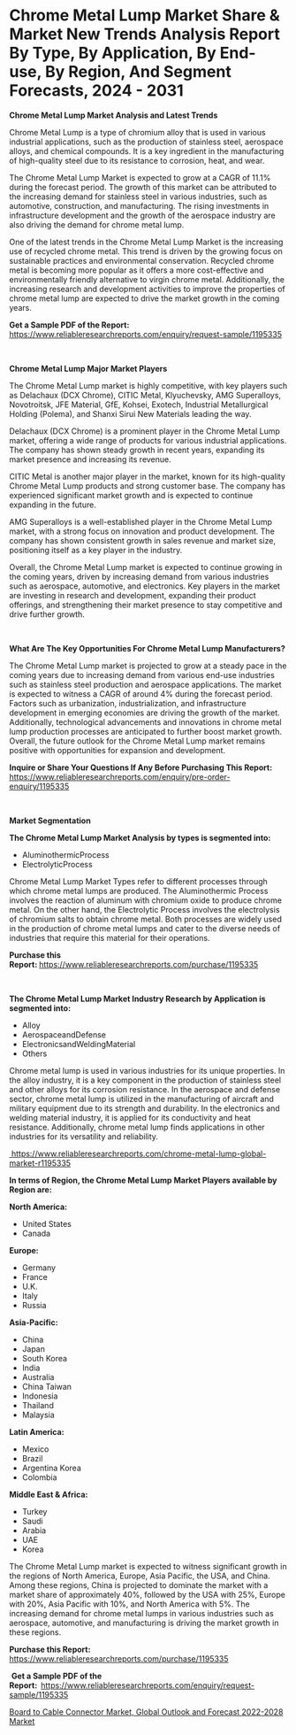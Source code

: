 <p><h1>Chrome Metal Lump Market Share & Market New Trends Analysis Report By Type, By Application, By End-use, By Region, And Segment Forecasts, 2024 - 2031</h1></p><p><strong>Chrome Metal Lump Market Analysis and Latest Trends</strong></p>
<p><p>Chrome Metal Lump is a type of chromium alloy that is used in various industrial applications, such as the production of stainless steel, aerospace alloys, and chemical compounds. It is a key ingredient in the manufacturing of high-quality steel due to its resistance to corrosion, heat, and wear.</p><p>The Chrome Metal Lump Market is expected to grow at a CAGR of 11.1% during the forecast period. The growth of this market can be attributed to the increasing demand for stainless steel in various industries, such as automotive, construction, and manufacturing. The rising investments in infrastructure development and the growth of the aerospace industry are also driving the demand for chrome metal lump.</p><p>One of the latest trends in the Chrome Metal Lump Market is the increasing use of recycled chrome metal. This trend is driven by the growing focus on sustainable practices and environmental conservation. Recycled chrome metal is becoming more popular as it offers a more cost-effective and environmentally friendly alternative to virgin chrome metal. Additionally, the increasing research and development activities to improve the properties of chrome metal lump are expected to drive the market growth in the coming years.</p></p>
<p><strong>Get a Sample PDF of the Report:&nbsp;</strong> <a href="https://www.reliableresearchreports.com/enquiry/request-sample/1195335">https://www.reliableresearchreports.com/enquiry/request-sample/1195335</a></p>
<p>&nbsp;</p>
<p><strong>Chrome Metal Lump Major Market Players</strong></p>
<p><p>The Chrome Metal Lump market is highly competitive, with key players such as Delachaux (DCX Chrome), CITIC Metal, Klyuchevsky, AMG Superalloys, Novotroitsk, JFE Material, GfE, Kohsei, Exotech, Industrial Metallurgical Holding (Polema), and Shanxi Sirui New Materials leading the way. </p><p>Delachaux (DCX Chrome) is a prominent player in the Chrome Metal Lump market, offering a wide range of products for various industrial applications. The company has shown steady growth in recent years, expanding its market presence and increasing its revenue.</p><p>CITIC Metal is another major player in the market, known for its high-quality Chrome Metal Lump products and strong customer base. The company has experienced significant market growth and is expected to continue expanding in the future.</p><p>AMG Superalloys is a well-established player in the Chrome Metal Lump market, with a strong focus on innovation and product development. The company has shown consistent growth in sales revenue and market size, positioning itself as a key player in the industry.</p><p>Overall, the Chrome Metal Lump market is expected to continue growing in the coming years, driven by increasing demand from various industries such as aerospace, automotive, and electronics. Key players in the market are investing in research and development, expanding their product offerings, and strengthening their market presence to stay competitive and drive further growth.</p></p>
<p>&nbsp;</p>
<p><strong>What Are The Key Opportunities For Chrome Metal Lump Manufacturers?</strong></p>
<p><p>The Chrome Metal Lump market is projected to grow at a steady pace in the coming years due to increasing demand from various end-use industries such as stainless steel production and aerospace applications. The market is expected to witness a CAGR of around 4% during the forecast period. Factors such as urbanization, industrialization, and infrastructure development in emerging economies are driving the growth of the market. Additionally, technological advancements and innovations in chrome metal lump production processes are anticipated to further boost market growth. Overall, the future outlook for the Chrome Metal Lump market remains positive with opportunities for expansion and development.</p></p>
<p><strong>Inquire or Share Your Questions If Any Before Purchasing This Report:</strong> <a href="https://www.reliableresearchreports.com/enquiry/pre-order-enquiry/1195335">https://www.reliableresearchreports.com/enquiry/pre-order-enquiry/1195335</a></p>
<p>&nbsp;</p>
<p><strong>Market Segmentation</strong></p>
<p><strong>The Chrome Metal Lump Market Analysis by types is segmented into:</strong></p>
<p><ul><li>AluminothermicProcess</li><li>ElectrolyticProcess</li></ul></p>
<p><p>Chrome Metal Lump Market Types refer to different processes through which chrome metal lumps are produced. The Aluminothermic Process involves the reaction of aluminum with chromium oxide to produce chrome metal. On the other hand, the Electrolytic Process involves the electrolysis of chromium salts to obtain chrome metal. Both processes are widely used in the production of chrome metal lumps and cater to the diverse needs of industries that require this material for their operations.</p></p>
<p><strong>Purchase this Report:&nbsp;</strong><a href="https://www.reliableresearchreports.com/purchase/1195335">https://www.reliableresearchreports.com/purchase/1195335</a></p>
<p>&nbsp;</p>
<p><strong>The Chrome Metal Lump Market Industry Research by Application is segmented into:</strong></p>
<p><ul><li>Alloy</li><li>AerospaceandDefense</li><li>ElectronicsandWeldingMaterial</li><li>Others</li></ul></p>
<p><p>Chrome metal lump is used in various industries for its unique properties. In the alloy industry, it is a key component in the production of stainless steel and other alloys for its corrosion resistance. In the aerospace and defense sector, chrome metal lump is utilized in the manufacturing of aircraft and military equipment due to its strength and durability. In the electronics and welding material industry, it is applied for its conductivity and heat resistance. Additionally, chrome metal lump finds applications in other industries for its versatility and reliability.</p></p>
<p><a href="https://www.reliableresearchreports.com/chrome-metal-lump-global-market-r1195335">&nbsp;https://www.reliableresearchreports.com/chrome-metal-lump-global-market-r1195335</a></p>
<p><strong>In terms of Region, the Chrome Metal Lump Market Players available by Region are:</strong></p>
<p>
    <p> <strong> North America: </strong>
        <ul>
            <li>United States</li>
            <li>Canada</li>
        </ul>
        </p> 
    <p> <strong> Europe: </strong>
        <ul>
            <li>Germany</li>
            <li>France</li>
            <li>U.K.</li>
            <li>Italy</li>
            <li>Russia</li>
        </ul>
        </p> 
    <p> <strong> Asia-Pacific: </strong>
        <ul>
            <li>China</li>
            <li>Japan</li>
            <li>South Korea</li>
            <li>India</li>
            <li>Australia</li>
            <li>China Taiwan</li>
            <li>Indonesia</li>
            <li>Thailand</li>
            <li>Malaysia</li>
        </ul>
        </p> 
    <p> <strong> Latin America: </strong>
        <ul>
            <li>Mexico</li>
            <li>Brazil</li>
            <li>Argentina Korea</li>
            <li>Colombia</li>
        </ul>
        </p> 
    <p> <strong> Middle East & Africa: </strong>
        <ul>
            <li>Turkey</li>
            <li>Saudi</li>
            <li>Arabia</li>
            <li>UAE</li>
            <li>Korea</li>
        </ul>
    </p>
    </p>
<p><p>The Chrome Metal Lump market is expected to witness significant growth in the regions of North America, Europe, Asia Pacific, the USA, and China. Among these regions, China is projected to dominate the market with a market share of approximately 40%, followed by the USA with 25%, Europe with 20%, Asia Pacific with 10%, and North America with 5%. The increasing demand for chrome metal lumps in various industries such as aerospace, automotive, and manufacturing is driving the market growth in these regions.</p></p>
<p><strong>Purchase this Report: </strong><a href="https://www.reliableresearchreports.com/purchase/1195335">https://www.reliableresearchreports.com/purchase/1195335</a></p>
<p>&nbsp;<strong>Get a Sample PDF of the Report:&nbsp;&nbsp;</strong><a href="https://www.reliableresearchreports.com/enquiry/request-sample/1195335">https://www.reliableresearchreports.com/enquiry/request-sample/1195335</a></p>
<p><strong></strong></p>
<p><p><a href="https://github.com/isharif044/Market-Research-Report-List-1/blob/main/board-to-cable-connector-market-global-outlook-and-forecast-2022-2028-market.md">Board to Cable Connector Market, Global Outlook and Forecast 2022-2028 Market</a></p></p>